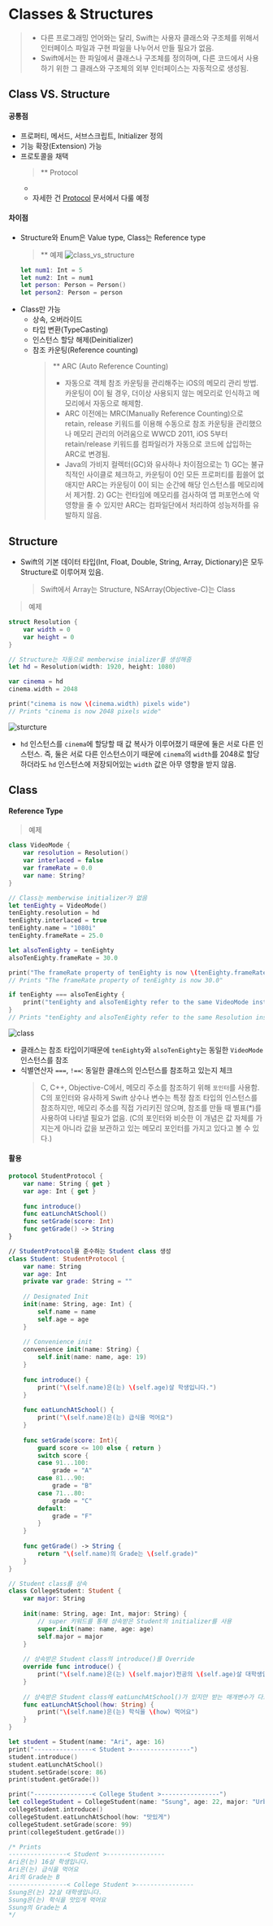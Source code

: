 # **Classes & Structures**
> - 다른 프로그래밍 언어와는 달리, Swift는 사용자 클래스와 구조체를 위해서 인터페이스 파일과 구현 파일을 나누어서 만들 필요가 없음.
> - Swift에서는 한 파일에서 클래스나 구조체를 정의하며, 다른 코드에서 사용하기 위한 그 클래스와 구조체의 외부 인터페이스는 자동적으로 생성됨.

## Class VS. Structure
#### 공통점
- 프로퍼티, 메서드, 서브스크립트, Initializer 정의
- 기능 확장(Extension) 가능
- 프로토콜을 채택
  > ** Protocol
    - 
    - 자세한 건 [Protocol]() 문서에서 다룰 예정

#### 차이점
- Structure와 Enum은 Value type, Class는 Reference type
  > ** 예제
  > ![class_vs_structure](../images/swift_class_vs_structure.png)
  ``` swift
  let num1: Int = 5
  let num2: Int = num1
  let person: Person = Person()
  let person2: Person = person
  ```
- Class만 가능
  - 상속, 오버라이드
  - 타입 변환(TypeCasting)
  - 인스턴스 할당 해제(Deinitializer)
  - 참조 카운팅(Reference counting)
    > ** ARC (Auto Reference Counting)
    > - 자동으로 객체 참조 카운팅을 관리해주는 iOS의 메모리 관리 방법. 카운팅이 0이 될 경우, 더이상 사용되지 않는 메모리로 인식하고 메모리에서 자동으로 해제함.
    > - ARC 이전에는 MRC(Manually Reference Counting)으로 retain, release 키워드를 이용해 수동으로 참조 카운팅을 관리했으나 메모리 관리의 어려움으로 WWCD 2011, iOS 5부터 retain/release 키워드를 컴파일러가 자동으로 코드에 삽입하는 ARC로 변경됨.
    > - Java의 가비지 컬렉터(GC)와 유사하나 차이점으로는 1) GC는 불규칙적인 사이클로 체크하고, 카운팅이 0인 모든 프로퍼티를 휩쓸어 없애지만 ARC는 카운팅이 0이 되는 순간에 해당 인스턴스를 메모리에서 제거함. 2) GC는 런타임에 메모리를 검사하여 앱 퍼포먼스에 악영향을 줄 수 있지만 ARC는 컴파일단에서 처리하여 성능저하를 유발하지 않음.

## Structure  
- Swift의 기본 데이터 타입(Int, Float, Double, String, Array, Dictionary)은 모두 Structure로 이루어져 있음.
    > Swift에서 Array는 Structure, NSArray(Objective-C)는 Class
  
>  예제
```swift
struct Resolution {
    var width = 0
    var height = 0
}

// Structure는 자동으로 memberwise inializer를 생성해줌
let hd = Resolution(width: 1920, height: 1080)

var cinema = hd
cinema.width = 2048

print("cinema is now \(cinema.width) pixels wide")
// Prints "cinema is now 2048 pixels wide"
```

![sturcture](../images/swift_structure.png)

- `hd` 인스턴스를 `cinema`에 할당할 때 값 복사가 이루어졌기 때문에 둘은 서로 다른 인스턴스. 즉, 둘은 서로 다른 인스턴스이기 때문에 `cinema`의 `width`를 2048로 할당하더라도 `hd` 인스턴스에 저장되어있는 `width` 값은 아무 영향을 받지 않음.

## Class
#### Reference Type
> 예제
```swift
class VideoMode {
    var resolution = Resolution()
    var interlaced = false
    var frameRate = 0.0
    var name: String?
}

// Class는 memberwise initializer가 없음
let tenEighty = VideoMode()
tenEighty.resolution = hd
tenEighty.interlaced = true
tenEighty.name = "1080i"
tenEighty.frameRate = 25.0

let alsoTenEighty = tenEighty
alsoTenEighty.frameRate = 30.0

print("The frameRate property of tenEighty is now \(tenEighty.frameRate)")
// Prints "The frameRate property of tenEighty is now 30.0"

if tenEighty === alsoTenEighty {
	print("tenEighty and alsoTenEighty refer to the same VideoMode instance.")
}
// Prints "tenEighty and alsoTenEighty refer to the same Resolution instance."
```

![class](../images/swift_class.png)

- 클래스는 참조 타입이기때문에 `tenEighty`와 `alsoTenEighty`는  동일한 `VideoMode` 인스턴스를 참조
- 식별연산자 `===`, `!==`: 동일한 클래스의 인스턴스를 참조하고 있는지 체크
  > C, C++, Objective-C에서, 메모리 주소를 참조하기 위해 `포인터`를 사용함. C의 포인터와 유사하게 Swift 상수나 변수는 특정 참조 타입의 인스턴스를 참조하지만, 메모리 주소를 직접 가리키진 않으며, 참조를 만들 때 별표(*)를 사용하여 나타낼 필요가 없음. (C의 포인터와 비슷한 이 개념은 값 자체를 가지는게 아니라 값을 보관하고 있는 메모리 포인터를 가지고 있다고 볼 수 있다.)

#### 활용
```swift
protocol StudentProtocol {
    var name: String { get }
    var age: Int { get }
    
    func introduce()
    func eatLunchAtSchool()
    func setGrade(score: Int)
    func getGrade() -> String
}

// StudentProtocol을 준수하는 Student class 생성
class Student: StudentProtocol {
    var name: String
    var age: Int
    private var grade: String = ""
    
    // Designated Init
    init(name: String, age: Int) {
        self.name = name
        self.age = age
    }
    
    // Convenience init
    convenience init(name: String) {
        self.init(name: name, age: 19)
    }
    
    func introduce() {
        print("\(self.name)은(는) \(self.age)살 학생입니다.")
    }
    
    func eatLunchAtSchool() {
        print("\(self.name)은(는) 급식을 먹어요")
    }
    
    func setGrade(score: Int){
        guard score <= 100 else { return }        
        switch score {
        case 91...100:
            grade = "A"
        case 81...90:
            grade = "B"
        case 71...80:
            grade = "C"
        default:
            grade = "F"
        }
    }
    
    func getGrade() -> String {
        return "\(self.name)의 Grade는 \(self.grade)"
    }
}

// Student class를 상속
class CollegeStudent: Student {
    var major: String
    
    init(name: String, age: Int, major: String) {
        // super 키워드를 통해 상속받은 Student의 initializer를 사용
        super.init(name: name, age: age)
        self.major = major
    }
  
    // 상속받은 Student class의 introduce()를 Override
    override func introduce() {
        print("\(self.name)은(는) \(self.major)전공의 \(self.age)살 대학생입니다.")
    }
    
    // 상속받은 Student class에 eatLunchAtSchool()가 있지만 받는 매개변수가 다르기 때문에 다른 메서드로 취급
    func eatLunchAtSchool(how: String) {
        print("\(self.name)은(는) 학식을 \(how) 먹어요")
    }
}

let student = Student(name: "Ari", age: 16)
print("----------------< Student >----------------")
student.introduce()
student.eatLunchAtSchool()
student.setGrade(score: 86)
print(student.getGrade())

print("----------------< College Student >----------------")
let collegeStudent = CollegeStudent(name: "Ssung", age: 22, major: "UrbanPlanning")
collegeStudent.introduce()
collegeStudent.eatLunchAtSchool(how: "맛있게")
collegeStudent.setGrade(score: 99)
print(collegeStudent.getGrade())

/* Prints
----------------< Student >----------------
Ari은(는) 16살 학생입니다.
Ari은(는) 급식을 먹어요
Ari의 Grade는 B
----------------< College Student >----------------
Ssung은(는) 22살 대학생입니다.
Ssung은(는) 학식을 맛있게 먹어요
Ssung의 Grade는 A
*/
```
